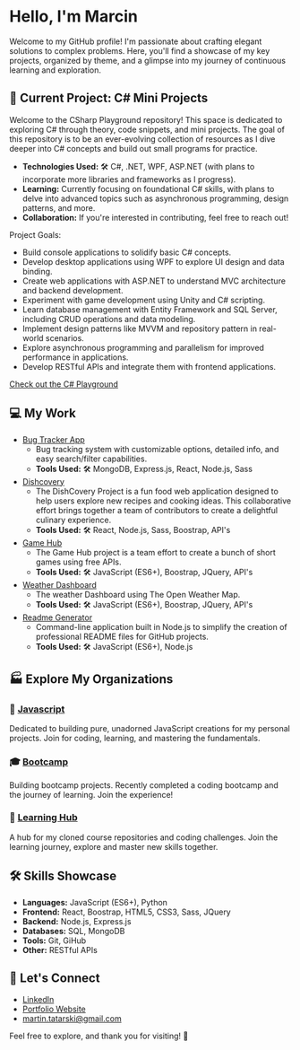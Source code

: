 # Hello, I'm Marcin

Welcome to my GitHub profile! I'm passionate about crafting elegant solutions to complex problems. Here, you'll find a showcase of my key projects, organized by theme, and a glimpse into my journey of continuous learning and exploration.

## 🚀 Current Project: C# Mini Projects

Welcome to the CSharp Playground repository! This space is dedicated to exploring C# through theory, code snippets, and mini projects. The goal of this repository is to be an ever-evolving collection of resources as I dive deeper into C# concepts and build out small programs for practice.

- **Technologies Used:** 🛠️ C#, .NET, WPF, ASP.NET (with plans to incorporate more libraries and frameworks as I progress).
- **Learning:** Currently focusing on foundational C# skills, with plans to delve into advanced topics such as asynchronous programming, design patterns, and more.
- **Collaboration:** If you're interested in contributing, feel free to reach out!

Project Goals:
- Build console applications to solidify basic C# concepts.
- Develop desktop applications using WPF to explore UI design and data binding.
- Create web applications with ASP.NET to understand MVC architecture and backend development.
- Experiment with game development using Unity and C# scripting.
- Learn database management with Entity Framework and SQL Server, including CRUD operations and data modeling.
- Implement design patterns like MVVM and repository pattern in real-world scenarios.
- Explore asynchronous programming and parallelism for improved performance in applications.
- Develop RESTful APIs and integrate them with frontend applications.

[Check out the C# Playground](https://github.com/martindocs-courses/csharp-playground)

## 💻 My Work 
- [Bug Tracker App](https://github.com/martindocs/bug-tracker-public)
  - Bug tracking system with customizable options, detailed info, and easy search/filter capabilities.
  - **Tools Used:** 🛠️ MongoDB, Express.js, React, Node.js, Sass
- [Dishcovery](https://github.com/martindocs-bootcamp/dishcovery)
  - The DishCovery Project is a fun food web application designed to help users explore new recipes and cooking ideas. This collaborative effort brings together a team of contributors to create a delightful culinary experience.
  - **Tools Used:** 🛠️ React, Node.js, Sass, Boostrap, API's    
- [Game Hub](https://github.com/martindocs/flash-card-game)
  - The Game Hub project is a team effort to create a bunch of short games using free APIs. 
  - **Tools Used:** 🛠️ JavaScript (ES6+), Boostrap, JQuery, API's
- [Weather Dashboard](https://github.com/martindocs/weather-dashboard)
  - The weather Dashboard using The Open Weather Map. 
  - **Tools Used:** 🛠️ JavaScript (ES6+), Boostrap, JQuery, API's
- [Readme Generator](https://github.com/martindocs/readme-generator)
  - Command-line application built in Node.js to simplify the creation of professional README files for GitHub projects. 
  - **Tools Used:** 🛠️ JavaScript (ES6+), Node.js

## 🏭 Explore My Organizations

### 📜 [Javascript](https://github.com/martindocs-javascript)

Dedicated to building pure, unadorned JavaScript creations for my personal projects. Join for coding, learning, and mastering the fundamentals.

### 🎓 [Bootcamp](https://github.com/martindocs-bootcamp)

Building bootcamp projects. Recently completed a coding bootcamp and the journey of learning. Join the experience!

### 📘 [Learning Hub](https://github.com/martindocs-courses)

A hub for my cloned course repositories and coding challenges. Join the learning journey, explore and master new skills together.

## 🛠️ Skills Showcase

- **Languages:** JavaScript (ES6+), Python
- **Frontend:** React, Boostrap, HTML5, CSS3, Sass, JQuery
- **Backend:** Node.js, Express.js
- **Databases:** SQL, MongoDB
- **Tools:** Git, GiHub
- **Other:** RESTful APIs

## 📱 Let's Connect

- [LinkedIn](https://www.linkedin.com/in/marcin-tatarski/)
- [Portfolio Website](https://marcin-tatarski.com/)
- [martin.tatarski@gmail.com](mailto:martin.tatarski@gmail.com)

Feel free to explore, and thank you for visiting! 🌟
